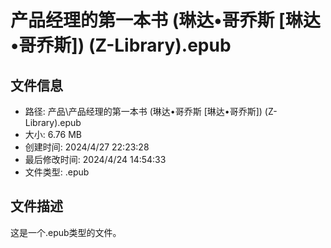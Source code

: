 ﻿# 产品经理的第一本书 (琳达•哥乔斯 [琳达•哥乔斯]) (Z-Library).epub

## 文件信息
- 路径: 产品\产品经理的第一本书 (琳达•哥乔斯 [琳达•哥乔斯]) (Z-Library).epub
- 大小: 6.76 MB
- 创建时间: 2024/4/27 22:23:28
- 最后修改时间: 2024/4/24 14:54:33
- 文件类型: .epub

## 文件描述
这是一个.epub类型的文件。

